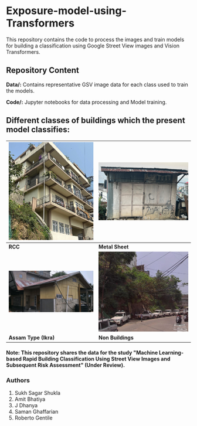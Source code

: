 # Exposure-model-using-Transformers
This repository contains the code to process the images and train models for building a classification using Google Street View images and Vision Transformers.
## Repository Content

**Data/:** Contains representative GSV image data for each class used to train the models.

**Code/:** Jupyter notebooks for data processing and Model training.

## Different classes of buildings which the present model classifies:

| ![Image 1](https://raw.githubusercontent.com/sukh760778/Building_classification_NE_India/main/Data/RCC/103.jpg) | ![Image 2](https://raw.githubusercontent.com/sukh760778/Building_classification_NE_India/main/Data/Metal_Sheet/102.jpg) |
|--------------------------------|--------------------------------|
| **RCC**                 | **Metal Sheet**                 |
| ![Image 3](https://raw.githubusercontent.com/sukh760778/Building_classification_NE_India/main/Data/Assam_Type/121.jpg) | ![Image 4](https://raw.githubusercontent.com/sukh760778/Building_classification_NE_India/main/Data/Vacant/103.jpg) |
| **Assam Type (Ikra)**                 | **Non Buildings**                 |


#### Note: This repository shares the data for the study "Machine Learning-based Rapid Building Classification Using Street View Images and Subsequent Risk Assessment" (Under Review).

### Authors
1. Sukh Sagar Shukla
2. Amit Bhatiya
3. J Dhanya
4. Saman Ghaffarian
5. Roberto Gentile
